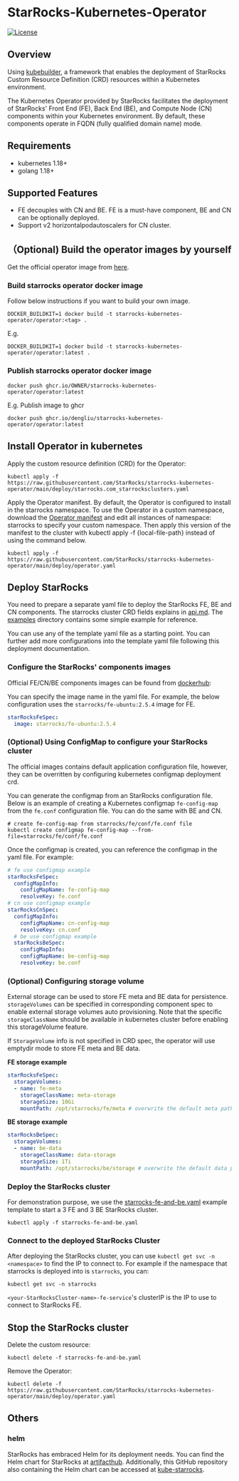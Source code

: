 # StarRocks-Kubernetes-Operator

[![License](https://img.shields.io/badge/License-Apache%202.0-blue.svg)](https://opensource.org/licenses/Apache-2.0)

## Overview

Using [kubebuilder](https://github.com/kubernetes-sigs/kubebuilder), a framework that enables the deployment of
StarRocks Custom Resource Definition (CRD) resources within a Kubernetes environment.

The Kubernetes Operator provided by StarRocks facilitates the deployment of StarRocks' Front End (FE), Back End (BE),
and Compute Node (CN) components within your Kubernetes environment. By default, these components operate in FQDN (fully
qualified domain name) mode.

## Requirements

* kubernetes 1.18+
* golang 1.18+

## Supported Features

* FE decouples with CN and BE. FE is a must-have component, BE and CN can be optionally deployed.
* Support v2 horizontalpodautoscalers for CN cluster.

## （Optional) Build the operator images by yourself

Get the official operator image from [here](https://hub.docker.com/r/starrocks/centos-operator/tags).

### Build starrocks operator docker image

Follow below instructions if you want to build your own image.

```console
DOCKER_BUILDKIT=1 docker build -t starrocks-kubernetes-operator/operator:<tag> .
```

E.g.

```console
DOCKER_BUILDKIT=1 docker build -t starrocks-kubernetes-operator/operator:latest .
```

### Publish starrocks operator docker image

```console
docker push ghcr.io/OWNER/starrocks-kubernetes-operator/operator:latest
```

E.g.
Publish image to ghcr

```console
docker push ghcr.io/dengliu/starrocks-kubernetes-operator/operator:latest
```

## Install Operator in kubernetes

Apply the custom resource definition (CRD) for the Operator:

```console
kubectl apply -f https://raw.githubusercontent.com/StarRocks/starrocks-kubernetes-operator/main/deploy/starrocks.com_starrocksclusters.yaml
```

Apply the Operator manifest. By default, the Operator is configured to install in the starrocks namespace.
To use the Operator in a custom namespace, download
the [Operator manifest](https://raw.githubusercontent.com/StarRocks/starrocks-kubernetes-operator/main/deploy/operator.yaml)
and edit all instances of namespace: starrocks to specify your custom namespace.
Then apply this version of the manifest to the cluster with kubectl apply -f {local-file-path} instead of using the
command below.

```console
kubectl apply -f https://raw.githubusercontent.com/StarRocks/starrocks-kubernetes-operator/main/deploy/operator.yaml
```

## Deploy StarRocks

You need to prepare a separate yaml file to deploy the StarRocks FE, BE and CN components.
The starrocks cluster CRD fields explains in [api.md](./doc/api.md).
The [examples](./examples/starrocks) directory contains some simple example for reference.

You can use any of the template yaml file as a starting point. You can further add more configurations into the template
yaml file following this deployment documentation.

### Configure the StarRocks' components images

Official FE/CN/BE components images can be found from [dockerhub](https://hub.docker.com/u/starrocks):

You can specify the image name in the yaml file.
For example, the below configuration uses the `starrocks/fe-ubuntu:2.5.4` image for FE.

```yaml
starRocksFeSpec:
  image: starrocks/fe-ubuntu:2.5.4
```

### (Optional) Using ConfigMap to configure your StarRocks cluster

The official images contains default application configuration file, however, they can be overritten by configuring
kubernetes configmap deployment crd.

You can generate the configmap from an StarRocks configuration file.
Below is an example of creating a Kubernetes configmap `fe-config-map` from the `fe.conf` configuration file. You can do
the same with BE and CN.

```console
# create fe-config-map from starrocks/fe/conf/fe.conf file
kubectl create configmap fe-config-map --from-file=starrocks/fe/conf/fe.conf
```

Once the configmap is created, you can reference the configmap in the yaml file.
For example:

```yaml
# fe use configmap example
starRocksFeSpec:
  configMapInfo:
    configMapName: fe-config-map
    resolveKey: fe.conf
# cn use configmap example
starRocksCnSpec:
  configMapInfo:
    configMapName: cn-config-map
    resolveKey: cn.conf
  # be use configmap example
  starRocksBeSpec:
    configMapInfo:
    configMapName: be-config-map
    resolveKey: be.conf
```

### (Optional) Configuring storage volume

External storage can be used to store FE meta and BE data for persistence. `storageVolumes` can be specified in
corresponding component spec to enable external storage volumes auto provisioning. Note that the
specific `storageClassName` should be available in kubernetes cluster before enabling this storageVolume feature.

If `StorageVolume` info is not specified in CRD spec, the operator will use emptydir mode to store FE meta and BE data.

**FE storage example**

```yaml
starRocksFeSpec:
  storageVolumes:
  - name: fe-meta
    storageClassName: meta-storage
    storageSize: 10Gi
    mountPath: /opt/starrocks/fe/meta # overwrite the default meta path
```

**BE storage example**

```yaml
starRocksBeSpec:
  storageVolumes:
  - name: be-data
    storageClassName: data-storage
    storageSize: 1Ti
    mountPath: /opt/starrocks/be/storage # overwrite the default data path
```

### Deploy the StarRocks cluster

For demonstration purpose, we use the [starrocks-fe-and-be.yaml](./examples/starrocks/starrocks-fe-and-be.yaml) example
template to start a 3 FE and 3 BE StarRocks cluster.

```console
kubectl apply -f starrocks-fe-and-be.yaml
```

### Connect to the deployed StarRocks Cluster

After deploying the StarRocks cluster, you can use `kubectl get svc -n <namespace>` to find the IP to connect to. For
example if the namespace that starrocks is deployed into is `starrocks`, you can:

```console
kubectl get svc -n starrocks
```

`<your-StarRocksCluster-name>-fe-service`'s clusterIP is the IP to use to connect to StarRocks FE.

## Stop the StarRocks cluster

Delete the custom resource:

```console
kubectl delete -f starrocks-fe-and-be.yaml
```

Remove the Operator:

```console
kubectl delete -f  https://raw.githubusercontent.com/StarRocks/starrocks-kubernetes-operator/main/deploy/operator.yaml
```

## Others

### helm

StarRocks has embraced Helm for its deployment needs. You can find the Helm chart for StarRocks
at [artifacthub](https://artifacthub.io/packages/helm/kube-starrocks/kube-starrocks).
Additionally, this GitHub repository also containing the Helm chart can be accessed
at [kube-starrocks](https://github.com/StarRocks/starrocks-kubernetes-operator/tree/main/helm-charts/charts/kube-starrocks).